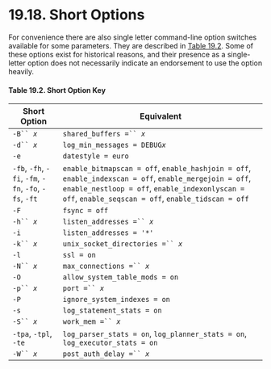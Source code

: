 # 19.18. Short Options

For convenience there are also single letter command-line option switches available for some parameters. They are described in [Table 19.2](https://www.postgresql.org/docs/12/runtime-config-short.html#RUNTIME-CONFIG-SHORT-TABLE). Some of these options exist for historical reasons, and their presence as a single-letter option does not necessarily indicate an endorsement to use the option heavily.

#### **Table 19.2. Short Option Key**

| Short Option                                           | Equivalent                                                                                                                                                                                                    |
| ------------------------------------------------------ | ------------------------------------------------------------------------------------------------------------------------------------------------------------------------------------------------------------- |
| `-B`` `_`x`_                                           | `shared_buffers =`` `_`x`_                                                                                                                                                                                    |
| `-d`` `_`x`_                                           | `log_min_messages = DEBUG`_`x`_                                                                                                                                                                               |
| `-e`                                                   | `datestyle = euro`                                                                                                                                                                                            |
| `-fb`, `-fh`, `-fi`, `-fm`, `-fn`, `-fo`, `-fs`, `-ft` | `enable_bitmapscan = off`, `enable_hashjoin = off`, `enable_indexscan = off`, `enable_mergejoin = off`, `enable_nestloop = off`, `enable_indexonlyscan = off`, `enable_seqscan = off`, `enable_tidscan = off` |
| `-F`                                                   | `fsync = off`                                                                                                                                                                                                 |
| `-h`` `_`x`_                                           | `listen_addresses =`` `_`x`_                                                                                                                                                                                  |
| `-i`                                                   | `listen_addresses = '*'`                                                                                                                                                                                      |
| `-k`` `_`x`_                                           | `unix_socket_directories =`` `_`x`_                                                                                                                                                                           |
| `-l`                                                   | `ssl = on`                                                                                                                                                                                                    |
| `-N`` `_`x`_                                           | `max_connections =`` `_`x`_                                                                                                                                                                                   |
| `-O`                                                   | `allow_system_table_mods = on`                                                                                                                                                                                |
| `-p`` `_`x`_                                           | `port =`` `_`x`_                                                                                                                                                                                              |
| `-P`                                                   | `ignore_system_indexes = on`                                                                                                                                                                                  |
| `-s`                                                   | `log_statement_stats = on`                                                                                                                                                                                    |
| `-S`` `_`x`_                                           | `work_mem =`` `_`x`_                                                                                                                                                                                          |
| `-tpa`, `-tpl`, `-te`                                  | `log_parser_stats = on`, `log_planner_stats = on`, `log_executor_stats = on`                                                                                                                                  |
| `-W`` `_`x`_                                           | `post_auth_delay =`` `_`x`_                                                                                                                                                                                   |
